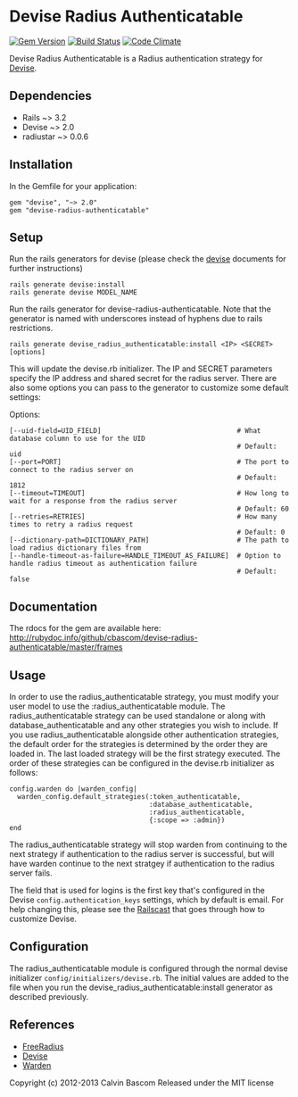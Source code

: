 Devise Radius Authenticatable
=============================

[![Gem Version](https://badge.fury.io/rb/devise-radius-authenticatable.png)](http://badge.fury.io/rb/devise-radius-authenticatable)
[![Build Status](https://travis-ci.org/cbascom/devise-radius-authenticatable.png)](https://travis-ci.org/cbascom/devise-radius-authenticatable)
[![Code Climate](https://codeclimate.com/github/cbascom/devise-radius-authenticatable.png)](https://codeclimate.com/github/cbascom/devise-radius-authenticatable)

Devise Radius Authenticatable is a Radius authentication strategy for [Devise](http://github.com/plataformatec/devise).

Dependencies
------------

- Rails ~> 3.2
- Devise ~> 2.0
- radiustar ~> 0.0.6

Installation
------------

In the Gemfile for your application:

    gem "devise", "~> 2.0"
    gem "devise-radius-authenticatable"

Setup
-----

Run the rails generators for devise (please check the [devise](http://github.com/plataformatec/devise) documents for further instructions)

    rails generate devise:install
    rails generate devise MODEL_NAME

Run the rails generator for devise-radius-authenticatable.  Note that the generator is named with underscores instead of hyphens due to rails restrictions.

    rails generate devise_radius_authenticatable:install <IP> <SECRET> [options]

This will update the devise.rb initializer. The IP and SECRET parameters specify the IP address and shared secret for the radius server.  There are also some options you can pass to the generator to customize some default settings:

Options:

    [--uid-field=UID_FIELD]                                  # What database column to use for the UID
                                                             # Default: uid
    [--port=PORT]                                            # The port to connect to the radius server on
                                                             # Default: 1812
    [--timeout=TIMEOUT]                                      # How long to wait for a response from the radius server
                                                             # Default: 60
    [--retries=RETRIES]                                      # How many times to retry a radius request
                                                             # Default: 0
    [--dictionary-path=DICTIONARY_PATH]                      # The path to load radius dictionary files from
    [--handle-timeout-as-failure=HANDLE_TIMEOUT_AS_FAILURE]  # Option to handle radius timeout as authentication failure
                                                             # Default: false

Documentation
-------------

The rdocs for the gem are available here: http://rubydoc.info/github/cbascom/devise-radius-authenticatable/master/frames

Usage
-----

In order to use the radius_authenticatable strategy, you must modify your user model to use the :radius_authenticatable module.  The radius_authenticatable strategy can be used standalone or along with database_authenticatable and any other strategies you wish to include. If you use radius_authenticatable alongside other authentication strategies, the default order for the strategies is determined by the order they are loaded in.  The last loaded strategy will be the first strategy executed. The order of these strategies can be configured in the devise.rb initializer as follows:

    config.warden do |warden_config|
      warden_config.default_strategies(:token_authenticatable,
                                       :database_authenticatable,
                                       :radius_authenticatable,
                                       {:scope => :admin})
    end

The radius_authenticatable strategy will stop warden from continuing to the next strategy if authentication to the radius server is successful, but will have warden continue to the next stratgey if authentication to the radius server fails.

The field that is used for logins is the first key that's configured in the Devise `config.authentication_keys` settings, which by default is email. For help changing this, please see the [Railscast](http://railscasts.com/episodes/210-customizing-devise) that goes through how to customize Devise.

Configuration
-------------

The radius_authenticatable module is configured through the normal devise initializer `config/initializers/devise.rb`.  The initial values are added to the file when you run the devise_radius_authenticatable:install generator as described previously.

References
----------

* [FreeRadius](http://www.freeradius.org/)
* [Devise](http://github.com/plataformatec/devise)
* [Warden](http://github.com/hassox/warden)

Copyright (c) 2012-2013 Calvin Bascom Released under the MIT license
